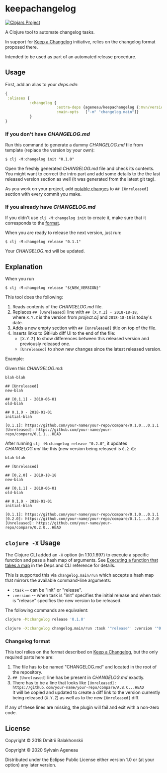 # keepachangelog
[![Clojars Project](https://img.shields.io/clojars/v/ageneau/keepachangelog.svg)](https://clojars.org/ageneau/keepachangelog)

A Clojure tool to automate changelog tasks.

In support for [Keep a Changelog] initiative, relies on the changelog format proposed there.

Intended to be used as part of an automated release procedure.


## Usage

First, add an alias to your _deps.edn_:

```clj
{
 :aliases {
           :changelog {
                       :extra-deps {ageneau/keepachangelog {:mvn/version "0.1.0"}}
                       :main-opts   ["-m" "changelog.main"]}
           }
}
```

### If you don't have _CHANGELOG.md_

Run this command to generate a dummy _CHANGELOG.md_ file from template (replace the version by your own):

    $ clj -M:changelog init "0.1.0"

Open the freshly generated _CHANGELOG.md_ file and check its contents.
You might want to correct the intro part and add some details to the the last released version section as well
(it was generated from the latest git tag).

As you work on your project, add [notable changes](https://keepachangelog.com/en/1.0.0/#how) to `## [Unreleased]`
section with every commit you make.

### If you already have _CHANGELOG.md_

If you didn't use `clj -M:changelog init` to create it, make sure that it corresponds to the [format](#changelog-format).

When you are ready to release the next version, just run:

    $ clj -M:changelog release "0.1.1"

Your _CHANGELOG.md_ will be updated.


## Explanation

When you run

    $ clj -M:changelog release "${NEW_VERSION}"

This tool does the following:

1. Reads contents of the _CHANGELOG.md_ file.
2. Replaces `## [Unreleased]` line with `## [X.Y.Z] - 2018-18-18`,  
   where `X.Y.Z` is the version from _project.clj_ and `2018-18-18` is today's date.  
3. Adds a new empty section with `## [Unreleased]` title on top of the file.
4. Inserts links to GitHub diff UI to the end of the file:
   * `[X.Y.Z]` to show differences between this released version and previously released one.
   * `[Unreleased]` to show new changes since the latest released version.

Example:

Given this _CHANGELOG.md_:

```
blah-blah

## [Unreleased]
new-blah

## [0.1.1] - 2018-06-01
old-blah

## 0.1.0 - 2018-01-01
initial-blah

[0.1.1]: https://github.com/your-name/your-repo/compare/0.1.0...0.1.1
[Unreleased]: https://github.com/your-name/your-repo/compare/0.1.1...HEAD
```

After running `clj -M:changelog release "0.2.0"`,
it updates _CHANGELOG.md_ like this (new version being released is `0.2.0`):

```
blah-blah

## [Unreleased]

## [0.2.0] - 2018-18-18
new-blah

## [0.1.1] - 2018-06-01
old-blah

## 0.1.0 - 2018-01-01
initial-blah

[0.1.1]: https://github.com/your-name/your-repo/compare/0.1.0...0.1.1
[0.2.0]: https://github.com/your-name/your-repo/compare/0.1.1...0.2.0
[Unreleased]: https://github.com/your-name/your-repo/compare/0.2.0...HEAD
```

## `clojure -X` Usage

The Clojure CLI added an `-X` option (in 1.10.1.697) to execute a specific function and pass a hash map of arguments. See [Executing a function that takes a map](https://clojure.org/reference/deps_and_cli#_executing_a_function) in the Deps and CLI reference for details.

This is supported this via `changelog.main/run` which accepts a hash map that mirrors the available command-line arguments:

* `:task` -- can be "init" or "release".
* `:version` -- when task is "init" specifies the initial release and when task is "release" specifies the new version to be released.

The following commands are equivalent:

```bash
clojure -M:changelog release '0.1.0'

clojure -X:changelog changelog.main/run :task '"release"' :version '"0.1.0"'
```

### Changelog format

This tool relies on the format described on [Keep a Changelog], but the only required parts here are:

1. The file has to be named "CHANGELOG.md" and located in the root of the repository.
2. `## [Unreleased]` line has be present in _CHANGELOG.md_ exactly.
3. There has to be a line that looks like `[Unreleased]: https://github.com/your-name/your-repo/compare/A.B.C...HEAD`  
   It will be copied and updated to create a diff link to the version currently being released (`X.Y.Z`) as well as
   to the new `[Unreleased]` diff.

If any of these lines are missing, the plugin will fail and exit with a non-zero code. 


## License

Copyright © 2018 Dmitrii Balakhonskii

Copyright © 2020 Sylvain Ageneau

Distributed under the Eclipse Public License either version 1.0 or (at
your option) any later version.

[Keep a Changelog]: https://keepachangelog.com
